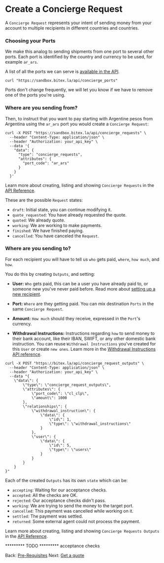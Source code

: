 # Create a Concierge Request

A `Concierge Request` represents your intent of sending money from your account
to multiple recipients in different countries and countries.

### Choosing your Ports
We make this analog to sending shipments from one port to several other ports.
Each port is identified by the country and currency to be used, for example `ar_ars`.

A list of all the ports we can serve is [available in the
API](https://developers.bitex.la/#42dfd01d-7b02-4b71-9db8-c90ffcbee1f8).

```
curl "https://sandbox.bitex.la/api/concierge_ports"
```

Ports don't change frequently, we will let you know if we have to remove one
of the ports you're using.

### Where are you sending from?

Then, to instruct that you want to pay starting with Argentine pesos from Argentina
using the `ar_ars` port you would create a `Concierge Request`:

```
curl -X POST "https://sandbox.bitex.la/api/concierge_requests" \
  --header "Content-Type: application/json" \
  --header "Authorization: your_api_key" \
  --data '{
    "data": {
      "type": "concierge_requests",
      "attributes": {
        "port_code": "ar_ars"
      }
    }
  }'
```

Learn more about creating, listing and showing `Concierge Requests` in the
[API Reference](https://developers.bitex.la/#a65c3a0d-f2d6-4d95-b7cd-f991c5f3480b).

These are the possible `Request` states: 

  - `draft`:  Initial state, you can continue modifying it.
  - `quote_requested`:  You have already requested the quote.
  - `quoted`: We already quote.
  - `working`: We are working to make payments.
  - `finished`: We have finished paying.
  - `cancelled`: You have canceled the `Request`.

### Where are you sending to?

For each recipient you will have to tell us `who` gets paid,
`where`, `how much`, and `how`.

You do this by creating `Outputs`, and setting:

- **User:** `Who` gets paid, this can be a user you have already paid to, or someone
new you've never paid before.
Read more about [setting up a new recipient](/bitex-guides/concierge/create_user).

- **Port:** `Where` are they getting paid. You can mix destination `Ports` in the same 
`Concierge Request`.

- **Amount:** `How much` should they receive, expressed in the `Port`'s currency.

- **Withdrawal Instructions:** Instructions regarding `how` to send money to their
bank account, like their IBAN, SWIFT, or any other domestic bank instruction.
You can reuse `Withdrawal Instructions` you've created for this `User` or 
create `new ones`. Learn more in the
[Withdrawal Instructions API reference](https://developers.bitex.la#6f243946-38a1-4906-9fe3-8d5fa8546dd5).

```
curl -X POST "https://bitex.la/api/concierge_request_outputs" \
  --header "Content-Type: application/json" \
  --header "Authorization: your_api_key" \
  --data "{
    \"data\": {
        \"type\": \"concierge_request_outputs\",
        \"attributes\": {
            \"port_code\": \"cl_clp\",
            \"amount\": 1000
        },
        \"relationships\": {
            \"withdrawal_instruction\": {
                \"data\": {
                    \"id\": 1,
                    \"type\": \"withdrawal_instructions\"
                }
            },
            \"user\": {
                \"data\": {
                    \"id\": 5,
                    \"type\": \"users\"
                }
            }
        }
    }
}"
```

Each of the created `Outputs` has its own `state` which can be:

  - `accepting`: Waiting for our acceptance checks.
  - `accepted`:  All the checks are OK.
  - `rejected`:  Our acceptance checks didn't pass.
  - `working`:   We are trying to send the money to the target port.
  - `cancelled`: This payment was cancelled while working on it.
  - `settled`:   The payment was settled.
  - `returned`:  Some external agent could not process the payment.

Learn more about creating, listing and showing `Concierge Requests Outputs` in the
[API Reference](https://developers.bitex.la/#d70e6467-f6b2-41d9-8391-9b9865806442).


********* TODO
********* acceptance checks

<div class="footer-nav">
  <span>
    Back:
    <a href="/concierge/pre_requisites/">Pre-Requisites</a>
  </span>
  <span class="forth">
      Next: <a href="/concierge/get_quote">Get a quote</a>
  </span>
</div>

